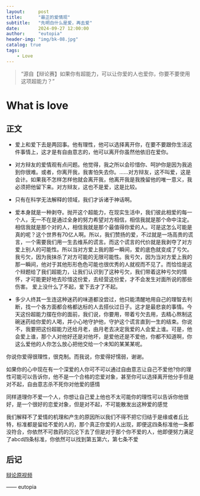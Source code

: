 ```yaml
---
layout:     post
title:      "最正的爱情观"
subtitle:   "先明白什么是爱，再去爱"
date:       2024-09-27 12:00:00
author:     "eutopia"
header-img: "img/bk-08.jpg"
catalog: true
tags:
    - Love
---
```


> “源自【辩论赛】如果你有超能力，可以让你爱的人也爱你，你要不要使用这项超能力？”


# What is love


<p id = "build"></p>

## 正文


* 爱上和爱下去是两回事。他有理性，他可以选择离开你，在要不要跟你生活这件事情上，这才是有自由意志的，他可以离开你虽然他依旧在爱你。

* 对方辩友的爱情观有点问题。他觉得，我之所以会珍惜你、呵护你是因为我追到你很难。或者，你离开我，我害怕失去你。......对方辩友，这不叫爱，这是会计。如果我不怎样怎样他就会离开我，他离开我是我挽留他的唯一意义，我必须把他留下来。对方辩友，这也不是爱，这是比较。

* 只有在科学无法解释的领域，我们才诉诸于神话啊。

* 爱本身就是一种剥夺。抛开这个超能力，在现实生活中，我们彼此相爱的每一个人，无一不在是通过全身的努力希望对方相信，相信我就是那个命中注定。相信我就是那个对的人，相信我就是那个最值得你爱的人。可是这怎么可能是真的呢？这个世界有70亿人啊。所以，我们赞扬的爱，不过就是一场高贵的谎言，一个需要我们用一生去维系的谎言。而这个谎言的代价就是我剥夺了对方爱上别人的可能性。所以当对方爱上我的那一瞬间，爱的底色就变成了亏欠。我亏欠，因为我抹杀了对方可能的无限可能性。我亏欠，因为当对方爱上我的那一瞬间，他对于其他形形色色可能也很优秀的人就视而不见了。而恰恰是这个辩题给了我们超能力，让我们认识到了这种亏欠，我们带着这种亏欠的情怀，才可能更好地去珍惜这份爱，去经营这份爱，才不会发生对面所说的那些伤害。
爱上没什么了不起，爱下去才了不起。

* 多少人终其一生连这种迷药的味道都没尝过，他只能清醒地用自己的理智去判断，找一个各方面都合格都达标的人去搭伙过日子。这才是最悲哀的事情。今天这份超能力摆在你的面前，我们说，你要用，带着亏欠去用，去精心熬制这碗迷药给你爱的人喝，并小心地守护他，守护这个谎言直到一生的结束。你说不，我要把这份超能力还给月老，由月老去决定我爱的人会爱上谁。可是，他会爱上谁，那个人对他好还是对他坏，是爱他还是不爱他，你都不知道啊，你这么爱他的人你怎么放心把他交给一个未知的某某某呢。

你说你爱得很理性，很克制。而我说，你爱得好懦弱，谢谢。





如果你的心中现在有一个深爱的人你可不可以通过自由意志让自己不爱他?你的理性可能可以告诉你，他不是一个合格的恋爱对象，甚至你可以选择离开他分手但是对不起，自由意志杀不死你对他爱的感情

同样道理你不爱一个人，你想让自己爱上他也不太可能你的理性可以告诉你他很好，是一个很好的恋爱对象，但是对不起，不可能散发出这种爱的感觉

我们解释不了爱情的机理和产生的原因所以我们不得不把它归结于是缘或者丘比特，标准都是留给不爱的人的，那个真正你爱的人出现，即便这四条标准他一条都没符合，你依然不可救药的沉沦下去了但是对于那个你不爱的人，他即便努力满足了abcd四条标准，你依然可以找到第五第六，第七条不爱


## 后记


 [辩论原视频]( https://v.douyin.com/iBJBYsS1/) 

—— eutopia
